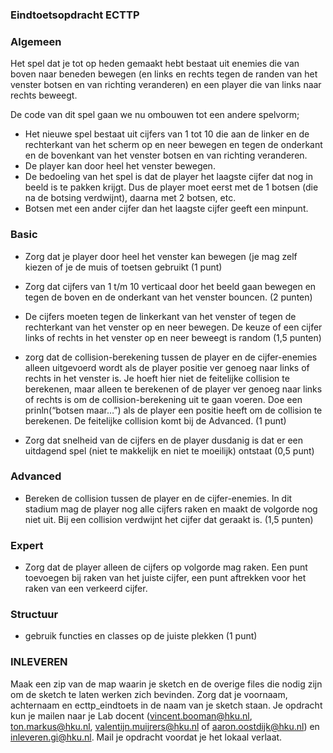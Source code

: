 ### Eindtoetsopdracht ECTTP

### Algemeen
Het spel dat je tot op heden gemaakt hebt bestaat uit enemies die van boven naar beneden bewegen (en links en rechts tegen de randen van het venster botsen en van richting veranderen) en een player die van links naar rechts beweegt.

De code van dit spel gaan we nu ombouwen tot een andere spelvorm;
- Het nieuwe spel bestaat uit cijfers van 1 tot 10 die aan de linker en de rechterkant van het scherm op en neer bewegen en tegen de onderkant en de bovenkant van het venster botsen en van richting veranderen.
- De player kan door heel het venster bewegen.
- De bedoeling van het spel is dat de player het laagste cijfer dat nog in beeld is te pakken krijgt. Dus de player moet eerst met de 1 botsen (die na de botsing verdwijnt), daarna met 2 botsen, etc.
- Botsen met een ander cijfer dan het laagste cijfer geeft een minpunt.

### Basic
- Zorg dat je player door heel het venster kan bewegen (je mag zelf kiezen of je de muis of toetsen gebruikt (1 punt)

- Zorg dat cijfers van 1 t/m 10 verticaal door het beeld gaan bewegen en tegen de boven en de onderkant van het venster bouncen. (2 punten)

- De cijfers moeten tegen de linkerkant van het venster of tegen de rechterkant van het venster op en neer bewegen. De keuze of een cijfer links of rechts in het venster op en neer beweegt is random (1,5 punten)

- zorg dat de collision-berekening tussen de player en de cijfer-enemies alleen uitgevoerd wordt als de player positie ver genoeg naar links of rechts in het venster is.
Je hoeft hier niet de feitelijke collision te berekenen, maar alleen te berekenen of de player ver genoeg naar links of rechts is om de collision-berekening uit te gaan voeren. Doe een prinln(“botsen maar…”) als de player een positie heeft om de collision te berekenen. De feitelijke collision komt bij de Advanced. (1 punt)

- Zorg dat snelheid van de cijfers en de player dusdanig is dat er een uitdagend spel (niet te makkelijk en niet te moeilijk) ontstaat (0,5 punt)

### Advanced
- Bereken de collision tussen de player en de cijfer-enemies. In dit stadium mag de player nog alle cijfers raken en maakt de volgorde nog niet uit. Bij een collision verdwijnt het cijfer dat geraakt is. (1,5 punten)

### Expert
- Zorg dat de player alleen de cijfers op volgorde mag raken. Een punt toevoegen bij raken van het juiste cijfer, een punt aftrekken voor het raken van een verkeerd cijfer.

### Structuur
- gebruik functies en classes op de juiste plekken (1 punt)
 

### INLEVEREN
Maak een zip van de map waarin je sketch en de overige files die nodig zijn om de sketch te laten werken zich bevinden. Zorg dat je voornaam, achternaam en ecttp_eindtoets in de naam van je sketch staan. Je opdracht kun je mailen naar je Lab docent (vincent.booman@hku.nl, ton.markus@hku.nl, valentijn.muijrers@hku.nl of aaron.oostdijk@hku.nl) en inleveren.gi@hku.nl. Mail je opdracht voordat je het lokaal verlaat.